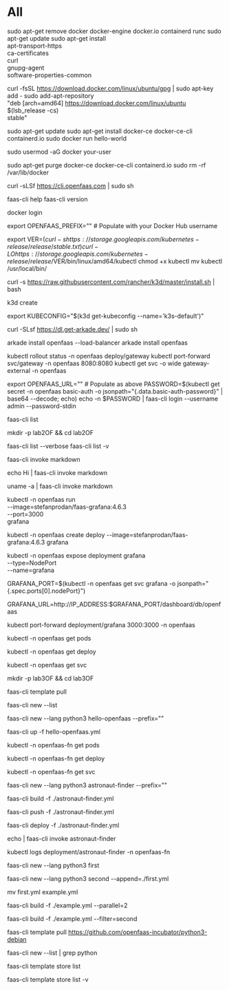 # All

sudo apt-get remove docker docker-engine docker.io containerd runc
sudo apt-get update
sudo apt-get install \
    apt-transport-https \
    ca-certificates \
    curl \
    gnupg-agent \
    software-properties-common

curl -fsSL https://download.docker.com/linux/ubuntu/gpg | sudo apt-key add -
sudo add-apt-repository \
   "deb [arch=amd64] https://download.docker.com/linux/ubuntu \
   $(lsb_release -cs) \
   stable"

sudo apt-get update
sudo apt-get install docker-ce docker-ce-cli containerd.io
sudo docker run hello-world

sudo usermod -aG docker your-user

sudo apt-get purge docker-ce docker-ce-cli containerd.io
sudo rm -rf /var/lib/docker

curl -sLSf https://cli.openfaas.com | sudo sh

faas-cli help
faas-cli version

docker login

export OPENFAAS_PREFIX="" # Populate with your Docker Hub username

export VER=$(curl -s https://storage.googleapis.com/kubernetes-release/release/stable.txt)
curl -LO https://storage.googleapis.com/kubernetes-release/release/$VER/bin/linux/amd64/kubectl
chmod +x kubectl
mv kubectl /usr/local/bin/

curl -s https://raw.githubusercontent.com/rancher/k3d/master/install.sh | bash

k3d create

export KUBECONFIG="$(k3d get-kubeconfig --name='k3s-default')"

curl -SLsf https://dl.get-arkade.dev/ | sudo sh

arkade install openfaas --load-balancer
arkade install openfaas

kubectl rollout status -n openfaas deploy/gateway
kubectl port-forward svc/gateway -n openfaas 8080:8080
kubectl get svc -o wide gateway-external -n openfaas

export OPENFAAS_URL="" # Populate as above
PASSWORD=$(kubectl get secret -n openfaas basic-auth -o jsonpath="{.data.basic-auth-password}" | base64 --decode; echo)
echo -n $PASSWORD | faas-cli login --username admin --password-stdin

faas-cli list

mkdir -p lab2OF && cd lab2OF

faas-cli list --verbose
faas-cli list -v

faas-cli invoke markdown

echo Hi | faas-cli invoke markdown

uname -a | faas-cli invoke markdown

kubectl -n openfaas run \
--image=stefanprodan/faas-grafana:4.6.3 \
--port=3000 \
grafana

kubectl -n openfaas create deploy --image=stefanprodan/faas-grafana:4.6.3 grafana

kubectl -n openfaas expose deployment grafana \
--type=NodePort \
--name=grafana

GRAFANA_PORT=$(kubectl -n openfaas get svc grafana -o jsonpath="{.spec.ports[0].nodePort}")

GRAFANA_URL=http://IP_ADDRESS:$GRAFANA_PORT/dashboard/db/openfaas

kubectl port-forward deployment/grafana 3000:3000 -n openfaas

kubectl -n openfaas get pods

kubectl -n openfaas get deploy

kubectl -n openfaas get svc

mkdir -p lab3OF && cd lab3OF

faas-cli template pull

faas-cli new --list

faas-cli new --lang python3 hello-openfaas --prefix=""

faas-cli up -f hello-openfaas.yml

kubectl -n openfaas-fn get pods

kubectl -n openfaas-fn get deploy

kubectl -n openfaas-fn get svc

faas-cli new --lang python3 astronaut-finder --prefix=""

faas-cli build -f ./astronaut-finder.yml

faas-cli push -f ./astronaut-finder.yml

faas-cli deploy -f ./astronaut-finder.yml

echo | faas-cli invoke astronaut-finder

kubectl logs deployment/astronaut-finder -n openfaas-fn

faas-cli new --lang python3 first

faas-cli new --lang python3 second --append=./first.yml

mv first.yml example.yml

faas-cli build -f ./example.yml --parallel=2

faas-cli build -f ./example.yml --filter=second

faas-cli template pull https://github.com/openfaas-incubator/python3-debian

faas-cli new --list | grep python

faas-cli template store list

faas-cli template store list -v
